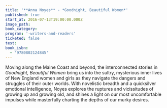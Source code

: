 ```yaml
---
title: '**Anna Noyes** - *Goodnight, Beautiful Women*'
published: true
start_at: 2016-07-13T19:00:00.000Z
image_path:
book_category:
program: '-writers-and-readers'
ticketed: false
test:
book_isbn:
  - '9780802124845'
---
```



Moving along the Maine Coast and beyond, the interconnected stories in *Goodnight, Beautiful Women* bring us into the sultry, mysterious inner lives of New England women and girls as they navigate the dangers and struggles of their outer worlds. With novelistic breadth and a quicksilver emotional intelligence, Noyes explores the ruptures and vicissitudes of growing up and growing old, and shines a light on our most uncomfortable impulses while masterfully charting the depths of our murky desires.